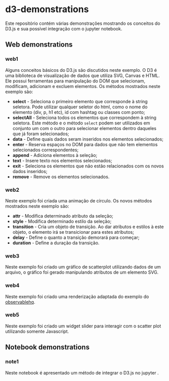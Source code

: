 # d3-demonstrations

Este repositório contém várias demonstrações mostrando os conceitos do D3.js e sua possível integração com o jupyter notebook.

## Web demonstrations

### web1

Alguns conceitos básicos do D3.js são discutidos neste exemplo. O D3 é uma biblioteca de visualização de dados que utiliza SVG, Canvas e HTML. Ele possui ferramentas para manipulação do DOM que selecionam, modificam, adicionam e excluem elementos.
Os métodos mostrados neste exemplo são:

- **select** - Seleciona o primeiro elemento que corresponde à string seletora. Pode utilizar qualquer seletor do html, como o nome do elemento (div, p, h1 etc), id com hashtag ou classes com ponto;
- **selectAll** - Seleciona todos os elementos que correspondem à string seletora. Este método e o método `select` podem ser utilizados em conjunto um com o outro para selecionar elementos dentro daqueles que já foram selecionados;
- **data** - Define quais dados seram inseridos nos elementos selecionados;
- **enter** - Reserva espaços no DOM para dados que não tem elementos selecionados correspondentes;
- **append** - Adiciona elementos à seleção;
- **text** - Insere texto nos elementos selecionados;
- **exit** - Seleciona os elementos que não estão relacionados com os novos dados inseridos;
- **remove** - Remove os elementos selecionados.

### web2

Neste exemplo foi criada uma animação de círculo. Os novos métodos mostrados neste exemplo são:

- **attr** - Modifica determinado atributo da seleção;
- **style** - Modifica determinado estilo da seleção;
- **transition** - Cria um objeto de transição. Ao dar atributos e estilos à este objeto, o elemento irá se transicionar para estes atributos;
- **delay** - Define o quanto a transição demorará para começar;
- **duration** - Define a duração da transição.

### web3

Neste exemplo foi criado um gráfico de scatterplot utilizando dados de um arquivo, o gráfico foi gerado manipulando atributos de um elemento SVG.

### web4

Neste exemplo foi criado uma renderização adaptada do exemplo do [observablehq](https://observablehq.com/@d3/zoomable-circle-packing).

### web5

Neste exemplo foi criado um widget slider para interagir com o scatter plot utilizando somente Javascript.

## Notebook demonstrations

### note1

Neste notebook é apresentado um método de integrar o D3.js no jupyter .